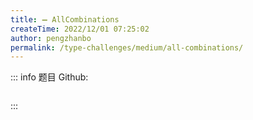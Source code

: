 ```yaml
---
title: ➖ AllCombinations
createTime: 2022/12/01 07:25:02
author: pengzhanbo
permalink: /type-challenges/medium/all-combinations/
---
```


::: info 题目
Github: []()

```ts
```
:::
